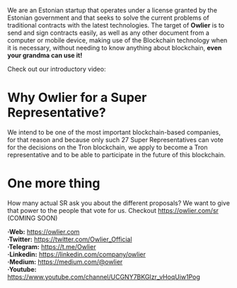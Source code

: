 We are an Estonian startup that operates under a license granted by the Estonian government and that seeks to solve the current problems of traditional contracts with the latest technologies.
The target of **Owlier** is to send and sign contracts easily, as well as any other document from a computer or mobile device, making use of the Blockchain technology when it is necessary, without needing to know anything about blockchain, **even your grandma can use it!**

Check out our introductory video:

# Why Owlier for a Super Representative?
We intend to be one of the most important blockchain-based companies, for that reason and because only such 27 Super Representatives can vote for the decisions on the Tron blockchain, we apply to become a Tron representative and to be able to participate in the future of this blockchain.

# One more thing
How many actual SR ask you about the different proposals? 
We want to give that power to the people that vote for us. Checkout https://owlier.com/sr (COMING SOON)  

**·Web:** https://owlier.com  
**·Twitter:** https://twitter.com/Owlier_Official  
**·Telegram:** https://t.me/Owlier  
**·Linkedin:** https://linkedin.com/company/owlier  
**·Medium:** https://medium.com/@owlier  
**·Youtube:** https://www.youtube.com/channel/UCGNY7BKGIzr_vHoqUiw1Pog  
